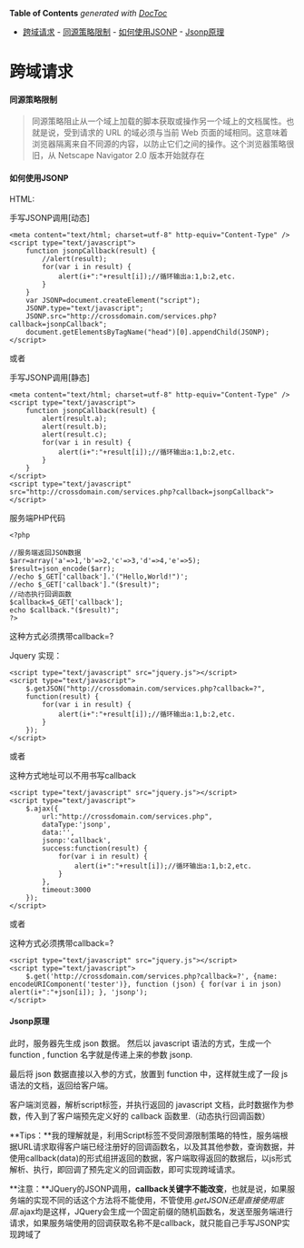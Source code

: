 <!-- START doctoc generated TOC please keep comment here to allow auto update -->
<!-- DON'T EDIT THIS SECTION, INSTEAD RE-RUN doctoc TO UPDATE -->
**Table of Contents**  *generated with [DocToc](https://github.com/thlorenz/doctoc)*

- [跨域请求](#%E8%B7%A8%E5%9F%9F%E8%AF%B7%E6%B1%82)
      - [同源策略限制](#%E5%90%8C%E6%BA%90%E7%AD%96%E7%95%A5%E9%99%90%E5%88%B6)
      - [如何使用JSONP](#%E5%A6%82%E4%BD%95%E4%BD%BF%E7%94%A8jsonp)
      - [Jsonp原理](#jsonp%E5%8E%9F%E7%90%86)

<!-- END doctoc generated TOC please keep comment here to allow auto update -->

# 跨域请求

#### 同源策略限制

>同源策略阻止从一个域上加载的脚本获取或操作另一个域上的文档属性。也就是说，受到请求的 URL 的域必须与当前 Web 页面的域相同。这意味着浏览器隔离来自不同源的内容，以防止它们之间的操作。这个浏览器策略很旧，从 Netscape Navigator 2.0 版本开始就存在

#### 如何使用JSONP

HTML:

手写JSONP调用[动态]
~~~
<meta content="text/html; charset=utf-8" http-equiv="Content-Type" />  
<script type="text/javascript">  
    function jsonpCallback(result) {  
        //alert(result);  
        for(var i in result) {  
            alert(i+":"+result[i]);//循环输出a:1,b:2,etc.  
        }  
    }  
    var JSONP=document.createElement("script");  
    JSONP.type="text/javascript";  
    JSONP.src="http://crossdomain.com/services.php?callback=jsonpCallback";  
    document.getElementsByTagName("head")[0].appendChild(JSONP);  
</script>  
~~~

或者

手写JSONP调用[静态]

~~~
<meta content="text/html; charset=utf-8" http-equiv="Content-Type" />  
<script type="text/javascript">  
    function jsonpCallback(result) {  
        alert(result.a);  
        alert(result.b);  
        alert(result.c);  
        for(var i in result) {  
            alert(i+":"+result[i]);//循环输出a:1,b:2,etc.  
        }  
    }  
</script>  
<script type="text/javascript" src="http://crossdomain.com/services.php?callback=jsonpCallback"></script>  
~~~

服务端PHP代码

~~~
<?php  
  
//服务端返回JSON数据  
$arr=array('a'=>1,'b'=>2,'c'=>3,'d'=>4,'e'=>5);  
$result=json_encode($arr);  
//echo $_GET['callback'].'("Hello,World!")';  
//echo $_GET['callback']."($result)";  
//动态执行回调函数  
$callback=$_GET['callback'];  
echo $callback."($result)"; 
?>
~~~

这种方式必须携带callback=?

Jquery 实现：
~~~
<script type="text/javascript" src="jquery.js"></script>  
<script type="text/javascript">  
    $.getJSON("http://crossdomain.com/services.php?callback=?",  
    function(result) {  
        for(var i in result) {  
            alert(i+":"+result[i]);//循环输出a:1,b:2,etc.  
        }  
    });  
</script>  
~~~

或者

这种方式地址可以不用书写callback
~~~
<script type="text/javascript" src="jquery.js"></script>  
<script type="text/javascript">  
    $.ajax({  
        url:"http://crossdomain.com/services.php",  
        dataType:'jsonp',  
        data:'',  
        jsonp:'callback',  
        success:function(result) {  
            for(var i in result) {  
                alert(i+":"+result[i]);//循环输出a:1,b:2,etc.  
            }  
        },  
        timeout:3000  
    });  
</script>  
~~~

或者

这种方式必须携带callback=?
~~~
<script type="text/javascript" src="jquery.js"></script>  
<script type="text/javascript">  
    $.get('http://crossdomain.com/services.php?callback=?', {name: encodeURIComponent('tester')}, function (json) { for(var i in json) alert(i+":"+json[i]); }, 'jsonp');  
</script>  
~~~

#### Jsonp原理

此时，服务器先生成 json 数据。
然后以 javascript 语法的方式，生成一个function , function 名字就是传递上来的参数 jsonp.

最后将 json 数据直接以入参的方式，放置到 function 中，这样就生成了一段 js 语法的文档，返回给客户端。

客户端浏览器，解析script标签，并执行返回的 javascript 文档，此时数据作为参数，传入到了客户端预先定义好的 callback 函数里.（动态执行回调函数）

**Tips：**我的理解就是，利用Script标签不受同源限制策略的特性，服务端根据URL请求取得客户端已经注册好的回调函数名，以及其其他参数，查询数据，并使用callback(data)的形式组拼返回的数据，客户端取得返回的数据后，以js形式解析、执行，即回调了预先定义的回调函数，即可实现跨域请求。

**注意：**JQuery的JSONP调用，**callback关键字不能改变**，也就是说，如果服务端的实现不同的话这个方法将不能使用，不管使用$.getJSON还是直接使用底层$.ajax均是这样，JQuery会生成一个固定前缀的随机函数名，发送至服务端进行请求，如果服务端使用的回调获取名称不是callback，就只能自己手写JSONP实现跨域了